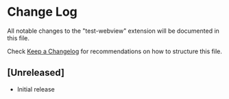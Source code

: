 # Change Log
All notable changes to the "test-webview" extension will be documented in this file.

Check [Keep a Changelog](http://keepachangelog.com/) for recommendations on how to structure this file.

## [Unreleased]
- Initial release
